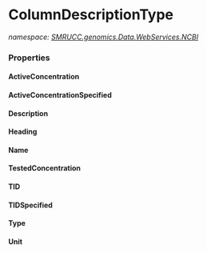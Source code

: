 ﻿# ColumnDescriptionType
_namespace: [SMRUCC.genomics.Data.WebServices.NCBI](./index.md)_






### Properties

#### ActiveConcentration

#### ActiveConcentrationSpecified

#### Description

#### Heading

#### Name

#### TestedConcentration

#### TID

#### TIDSpecified

#### Type

#### Unit

